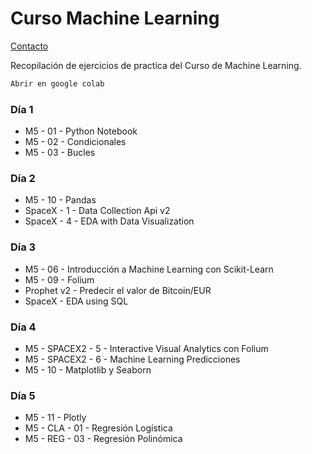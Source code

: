 # Curso Machine Learning
[Contacto](mailto:miguelbrao1996@gmail.com) 

Recopilación de ejercicios de practica del Curso de Machine Learning.

```bash
Abrir en google colab
```

### Día 1 

  - M5 - 01 - Python Notebook
  - M5 - 02 - Condicionales
  - M5 - 03 - Bucles

### Día 2 

  - M5 - 10 - Pandas
  - SpaceX - 1 - Data Collection Api v2
  - SpaceX - 4 - EDA with Data Visualization

### Día 3 

  - M5 - 06 - Introducción a Machine Learning con Scikit-Learn
  - M5 - 09 - Folium
  - Prophet v2 - Predecir el valor de Bitcoin/EUR
  - SpaceX - EDA using SQL

### Día 4 

  - M5 - SPACEX2 - 5 - Interactive Visual Analytics con Folium
  - M5 - SPACEX2 - 6 - Machine Learning Predicciones
  - M5 - 10 - Matplotlib y Seaborn

### Día 5 

  - M5 - 11 - Plotly
  - M5 - CLA - 01 - Regresión Logística
  - M5 - REG - 03 - Regresión Polinómica
